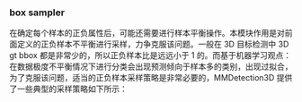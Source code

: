 ### box sampler
在确定每个样本的正负属性后，可能还需要进行样本平衡操作。本模块作用是对前面定义的正负样本不平衡进行采样，力争克服该问题。一般在 3D 目标检测中 3D gt bbox 都是非常少的，所以正负样本比是远远小于 1 的。而基于机器学习观点：在数据极度不平衡情况下进行分类会出现预测倾向于样本多的类别，出现过拟合，为了克服该问题，适当的正负样本采样策略是非常必要的，MMDetection3D 提供了一些典型的采样策略如下所示：